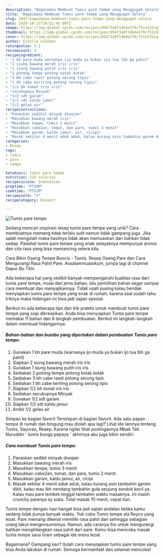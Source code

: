 ```yaml
---
description: "Bagaimana Membuat Tumis pare tempe yang Menggugah Selera"
title: "Bagaimana Membuat Tumis pare tempe yang Menggugah Selera"
slug: 2047-bagaimana-membuat-tumis-pare-tempe-yang-menggugah-selera
date: 2020-10-21T18:51:49.097Z
image: https://img-global.cpcdn.com/recipes/05473a071464e270/751x532cq70/tumis-pare-tempe-foto-resep-utama.jpg
thumbnail: https://img-global.cpcdn.com/recipes/05473a071464e270/751x532cq70/tumis-pare-tempe-foto-resep-utama.jpg
cover: https://img-global.cpcdn.com/recipes/05473a071464e270/751x532cq70/tumis-pare-tempe-foto-resep-utama.jpg
author: Estelle Coleman
ratingvalue: 3.2
reviewcount: 4
recipeingredient:
- "1 bh pare muda warnanya ijo muda ya bukan ijo tua lbh ga pahit"
- "2 siung bawang merah iris iris"
- "1 siung bawang putih iris iris"
- "2 potong tempe potong kotak kotak"
- "3 bh cabe rawit potong serong tipis"
- "1 bh cabe keriting potong serong tipis"
- "1/2 bh tomat iris iris"
- "secukupnya Minyak"
- "1/2 sdt garam"
- "1/2 sdt kaldu jamur"
- "1/2 gelas air"
recipeinstructions:
- "Panaskan sedikit minyak diwajan"
- "Masukkan bawang merah iris"
- "Masukkan tempe, tumis 3 menit"
- "Masukkan cabe2an, tomat, dan pare, tumis 3 menit"
- "Masukkan garam, kaldu jamur, air, cicipi"
- "Masak sekitar 4 menit aduk aduk, kalau kurang asin tambahin garem dikit, kalau mau lbh nendang tambahin gula seujung sendok kecil ya. Kalau mau pare lembek tinggal tambahin waktu masaknya. Ini masih crunchy parenya sy suka. Total masak 10 menit, cepat kan."
categories:
- Resep
tags:
- tumis
- pare
- tempe

katakunci: tumis pare tempe 
nutrition: 233 calories
recipecuisine: Indonesian
preptime: "PT39M"
cooktime: "PT51M"
recipeyield: "2"
recipecategory: Dessert

---
```



![Tumis pare tempe](https://img-global.cpcdn.com/recipes/05473a071464e270/751x532cq70/tumis-pare-tempe-foto-resep-utama.jpg)

Sedang mencari inspirasi resep tumis pare tempe yang unik? Cara membuatnya memang tidak terlalu sulit namun tidak gampang juga. Jika salah mengolah maka hasilnya tidak akan memuaskan dan bahkan tidak sedap. Padahal tumis pare tempe yang enak selayaknya mempunyai aroma dan cita rasa yang bisa memancing selera kita.

Cara Bikin Oseng Tempe Buncis - Tumis. Resep Oseng Pare dan Cara Mengurangi Rasa Pahit Pare. Assalammualaikum, jumpa lagi di channel Dapur Bu Titin.

Ada beberapa hal yang sedikit banyak mempengaruhi kualitas rasa dari tumis pare tempe, mulai dari jenis bahan, lalu pemilihan bahan segar sampai cara membuat dan menyajikannya. Tidak usah pusing kalau hendak menyiapkan tumis pare tempe yang enak di rumah, karena asal sudah tahu triknya maka hidangan ini bisa jadi sajian spesial.


Berikut ini ada beberapa tips dan trik praktis untuk membuat tumis pare tempe yang siap dikreasikan. Anda bisa menyiapkan Tumis pare tempe memakai 11 bahan dan 6 langkah pembuatan. Berikut ini langkah-langkah dalam membuat hidangannya.

<!--inarticleads1-->

##### Bahan-bahan dan bumbu yang diperlukan dalam pembuatan Tumis pare tempe:

1. Gunakan 1 bh pare muda (warnanya ijo muda ya bukan ijo tua lbh ga pahit)
1. Siapkan 2 siung bawang merah iris iris
1. Gunakan 1 siung bawang putih iris iris
1. Sediakan 2 potong tempe potong kotak kotak
1. Sediakan 3 bh cabe rawit potong serong tipis
1. Sediakan 1 bh cabe keriting potong serong tipis
1. Siapkan 1/2 bh tomat iris iris
1. Sediakan secukupnya Minyak
1. Gunakan 1/2 sdt garam
1. Siapkan 1/2 sdt kaldu jamur
1. Ambil 1/2 gelas air


Simpan ke bagian favorit Tersimpan di bagian favorit. Ada satu papan tempe di rumah dan bingung mau diolah apa lagi? Lihat ide lainnya tentang Tumis, Sayuran, Resep. Karena ngiler lihat postingannya Mbak Tati Nuruddin &#39; tumis bunga pepaya &#39; akhirnya aku juga bikin sendiri. 

<!--inarticleads2-->

##### Cara membuat Tumis pare tempe:

1. Panaskan sedikit minyak diwajan
1. Masukkan bawang merah iris
1. Masukkan tempe, tumis 3 menit
1. Masukkan cabe2an, tomat, dan pare, tumis 3 menit
1. Masukkan garam, kaldu jamur, air, cicipi
1. Masak sekitar 4 menit aduk aduk, kalau kurang asin tambahin garem dikit, kalau mau lbh nendang tambahin gula seujung sendok kecil ya. Kalau mau pare lembek tinggal tambahin waktu masaknya. Ini masih crunchy parenya sy suka. Total masak 10 menit, cepat kan.


Tumis tempe dengan nasi hangat bisa jadi sajian andalan ketika kamu sedang tidak punya banyak waktu. Yuk coba Tumis tempe ala Royco yang lezat. Pare memang dikenal memiliki rasa pahit dan sehingga sebagian orang takut mengonsumsinya. Namun, ada caranya lho untuk mengurangi bahkan menghilangkan rasa pahit dari pare. Kamu bisa mencoba masak tumis tempe saus tiram sebagai ide menu lezat. 

Bagaimana? Gampang kan? Itulah cara menyiapkan tumis pare tempe yang bisa Anda lakukan di rumah. Semoga bermanfaat dan selamat mencoba!
